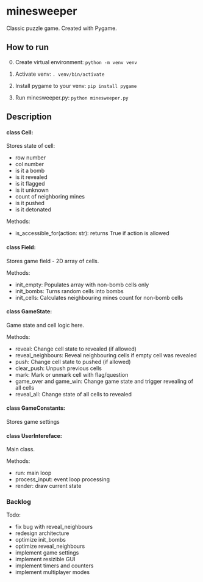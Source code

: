 # minesweeper
Classic puzzle game. Created with Pygame.


## How to run
0. Create virtual environment:
`python -m venv venv`

1. Activate venv:
`. venv/bin/activate`

2. Install pygame to your venv:
`pip install pygame`

3. Run minesweeper.py:
`python minesweeper.py`

## Description
#### class Cell:
Stores state of cell:
- row number
- col number
- is it a bomb
- is it revealed
- is it flagged
- is it unknown
- count of neighboring mines
- is it pushed
- is it detonated

Methods:
- is_accessible_for(action: str): returns True if action is allowed


#### class Field:
Stores game field - 2D array of cells.

Methods:
- init_empty: Populates array with non-bomb cells only
- init_bombs: Turns random cells into bombs
- init_cells: Calculates neighbouring mines count for non-bomb cells


#### class GameState:
Game state and cell logic here.

Methods:
- reveal: Change cell state to revealed (if allowed)
- reveal_neighbours: Reveal neighbouring cells if empty cell was revealed
- push: Change cell state to pushed (if allowed)
- clear_push: Unpush previous cells
- mark: Mark or unmark cell with flag/question
- game_over and game_win: Change game state and trigger revealing of all cells
- reveal_all: Change state of all cells to revealed


#### class GameConstants:
Stores game settings


#### class UserIntereface:
Main class.

Methods:
- run: main loop
- process_input: event loop processing
- render: draw current state


### Backlog
Todo:
- fix bug with reveal_neighbours
- redesign architecture
- optimize init_bombs
- optimize reveal_neighbours
- implement game settings
- implement resizible GUI
- implement timers and counters
- implement multiplayer modes